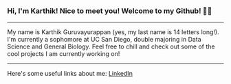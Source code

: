 ### Hi, I'm Karthik! Nice to meet you! Welcome to my Github! 🌴😎

---

My name is Karthik Guruvayurappan (yes, my last name is 14 letters long!). I'm currently a sophomore at UC San Diego, double majoring in Data Science and General Biology. Feel free to chill and check out some of the cool projects I am currently working on! 

--- 

Here's some useful links about me: [LinkedIn](https://www.linkedin.com/in/karthik-guruvayurappan-172747163/)
